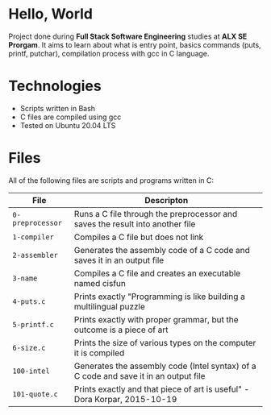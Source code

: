 # Hello, World
Project done during **Full Stack Software Engineering** studies at **ALX SE Prorgam**. It aims to learn about what is entry point, basics commands (puts, printf, putchar), compilation process with gcc in C language.

# Technologies
* Scripts written in Bash
* C files are compiled using gcc
* Tested on Ubuntu 20.04 LTS

# Files
All of the following files are scripts and programs written in C:

| File         | Descripton             |
|--------------|------------------------|
|`0-preprocessor`|Runs a C file through the preprocessor and saves the result into another file|
|`1-compiler` | Compiles a C file but does not link|
|`2-assembler` |Generates the assembly code of a C code and saves it in an output file|
|`3-name` |Compiles a C file and creates an executable named cisfun |
|`4-puts.c` |Prints exactly "Programming is like building a multilingual puzzle |
|`5-printf.c` |Prints exactly with proper grammar, but the outcome is a piece of art |
|`6-size.c` |Prints the size of various types on the computer it is compiled |
|`100-intel` |Generates the assembly code (Intel syntax) of a C code and save it in an output file |
|`101-quote.c` |Prints exactly and that piece of art is useful" - Dora Korpar, 2015-10-19 |
